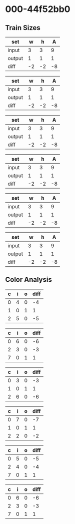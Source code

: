 # 000-44f52bb0
## Train Sizes

|set|w|h|A|
|---|---|---|---|
|input|3|3|9|
|output|1|1|1|
|diff|-2|-2|-8|


|set|w|h|A|
|---|---|---|---|
|input|3|3|9|
|output|1|1|1|
|diff|-2|-2|-8|


|set|w|h|A|
|---|---|---|---|
|input|3|3|9|
|output|1|1|1|
|diff|-2|-2|-8|


|set|w|h|A|
|---|---|---|---|
|input|3|3|9|
|output|1|1|1|
|diff|-2|-2|-8|


|set|w|h|A|
|---|---|---|---|
|input|3|3|9|
|output|1|1|1|
|diff|-2|-2|-8|


|set|w|h|A|
|---|---|---|---|
|input|3|3|9|
|output|1|1|1|
|diff|-2|-2|-8|


## Color Analysis

|c|i|o|diff|
|---|---|---|---|
|0|4|0|-4|
|1|0|1|1|
|2|5|0|-5|


|c|i|o|diff|
|---|---|---|---|
|0|6|0|-6|
|2|3|0|-3|
|7|0|1|1|


|c|i|o|diff|
|---|---|---|---|
|0|3|0|-3|
|1|0|1|1|
|2|6|0|-6|


|c|i|o|diff|
|---|---|---|---|
|0|7|0|-7|
|1|0|1|1|
|2|2|0|-2|


|c|i|o|diff|
|---|---|---|---|
|0|5|0|-5|
|2|4|0|-4|
|7|0|1|1|


|c|i|o|diff|
|---|---|---|---|
|0|6|0|-6|
|2|3|0|-3|
|7|0|1|1|

